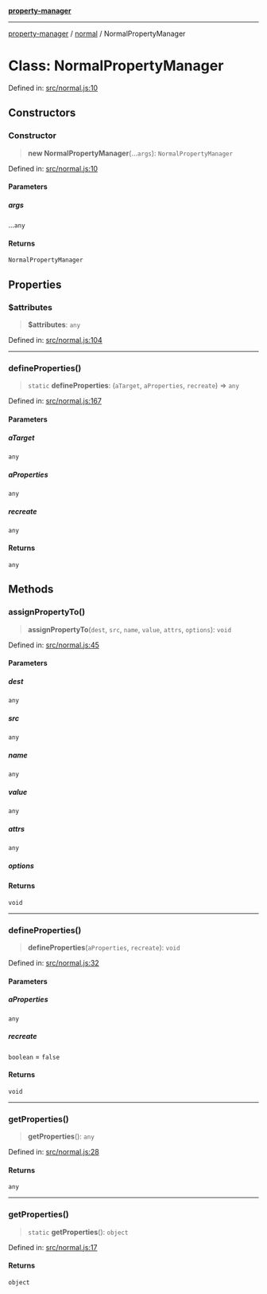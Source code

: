 [**property-manager**](../../README.md)

***

[property-manager](../../modules.md) / [normal](../README-1.md) / NormalPropertyManager

# Class: NormalPropertyManager

Defined in: [src/normal.js:10](https://github.com/snowyu/property-manager.js/blob/0a9d329d6dc8235fcbd7381e69042a60653674b6/src/normal.js#L10)

## Constructors

### Constructor

> **new NormalPropertyManager**(...`args`): `NormalPropertyManager`

Defined in: [src/normal.js:10](https://github.com/snowyu/property-manager.js/blob/0a9d329d6dc8235fcbd7381e69042a60653674b6/src/normal.js#L10)

#### Parameters

##### args

...`any`

#### Returns

`NormalPropertyManager`

## Properties

### $attributes

> **$attributes**: `any`

Defined in: [src/normal.js:104](https://github.com/snowyu/property-manager.js/blob/0a9d329d6dc8235fcbd7381e69042a60653674b6/src/normal.js#L104)

***

### defineProperties()

> `static` **defineProperties**: (`aTarget`, `aProperties`, `recreate`) => `any`

Defined in: [src/normal.js:167](https://github.com/snowyu/property-manager.js/blob/0a9d329d6dc8235fcbd7381e69042a60653674b6/src/normal.js#L167)

#### Parameters

##### aTarget

`any`

##### aProperties

`any`

##### recreate

`any`

#### Returns

`any`

## Methods

### assignPropertyTo()

> **assignPropertyTo**(`dest`, `src`, `name`, `value`, `attrs`, `options`): `void`

Defined in: [src/normal.js:45](https://github.com/snowyu/property-manager.js/blob/0a9d329d6dc8235fcbd7381e69042a60653674b6/src/normal.js#L45)

#### Parameters

##### dest

`any`

##### src

`any`

##### name

`any`

##### value

`any`

##### attrs

`any`

##### options

#### Returns

`void`

***

### defineProperties()

> **defineProperties**(`aProperties`, `recreate`): `void`

Defined in: [src/normal.js:32](https://github.com/snowyu/property-manager.js/blob/0a9d329d6dc8235fcbd7381e69042a60653674b6/src/normal.js#L32)

#### Parameters

##### aProperties

`any`

##### recreate

`boolean` = `false`

#### Returns

`void`

***

### getProperties()

> **getProperties**(): `any`

Defined in: [src/normal.js:28](https://github.com/snowyu/property-manager.js/blob/0a9d329d6dc8235fcbd7381e69042a60653674b6/src/normal.js#L28)

#### Returns

`any`

***

### getProperties()

> `static` **getProperties**(): `object`

Defined in: [src/normal.js:17](https://github.com/snowyu/property-manager.js/blob/0a9d329d6dc8235fcbd7381e69042a60653674b6/src/normal.js#L17)

#### Returns

`object`

